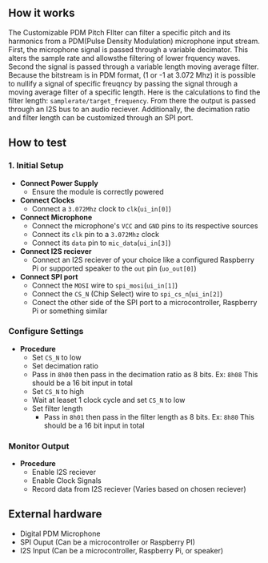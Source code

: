 <!---

This file is used to generate your project datasheet. Please fill in the information below and delete any unused
sections.

You can also include images in this folder and reference them in the markdown. Each image must be less than
512 kb in size, and the combined size of all images must be less than 1 MB.
-->

## How it works
The Customizable PDM Pitch FIlter can filter a specific pitch and its harmonics from a PDM(Pulse Density Modulation) microphone input stream. First, the microphone signal is passed through a variable decimator. This alters the sample rate and allowsthe filtering of lower frquency waves. Second the signal is passed through a variable length moving average filter. Because the bitstream is in PDM format, (1 or -1 at 3.072 Mhz) it is possible to nullify a signal of specific freuqncy by passing the signal through a moving average filter of a specific length. Here is the calculations to find the filter length: `samplerate/target_frequency`. From there the output is passed through an I2S bus to an audio reciever. Additionally, the decimation ratio and filter length can be customized through an SPI port.


## How to test
### 1. Initial Setup
- **Connect Power Supply**
  - Ensure the module is correctly powered
- **Connect Clocks**
  - Connect a `3.072Mhz` clock to `clk`(`ui_in[0]`)
- **Connect Microphone**
  - Connect the microphone's `VCC` and `GND` pins to its respective sources
  - Connect its  `clk` pin to a `3.072Mhz` clock
  - Connect its  `data` pin to `mic_data`(`ui_in[3]`)
- **Connect I2S reciever**
  - Connect an I2S reciever of your choice like a configured Raspberry Pi or supported speaker to the `out` pin (`uo_out[0]`)
- **Connect SPI port**
  - Connect the `MOSI` wire to `spi_mosi`(`ui_in[1]`)
  - Connect the `CS_N` (Chip Select) wire to `spi_cs_n`(`ui_in[2]`)
  - Conect the other side of the SPI port to a microcontroller, Raspberry Pi or something  similar
### Configure Settings
- **Procedure**
  -  Set `CS_N` to low
  -  Set decimation ratio
    -  Pass in `8h00` then pass in the decimation ratio as 8 bits. Ex: `8h08` This should be a 16 bit input in total
  - Set `CS_N` to high
  - Wait at leaset 1 clock cycle and set `CS_N` to low
  - Set filter length
    -  Pass in `8h01` then pass in the filter length as 8 bits. Ex: `8h80` This should be a 16 bit input in total
### Monitor Output
- **Procedure**
  -  Enable I2S reciever
  -  Enable Clock Signals
  -  Record data from I2S reciever (Varies based on chosen reciever)

## External hardware
- Digital PDM Microphone
- SPI Ouput (Can be a microcontroller or Raspberry PI)
- I2S Input (Can be a microcontroller, Raspberry Pi, or speaker)
